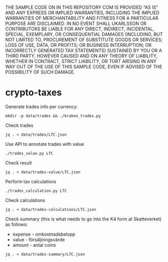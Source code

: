THE SAMPLE CODE ON IN THIS REPOSITORY COM IS PROVIDED “AS IS” AND ANY EXPRESS OR IMPLIED WARRANTIES, INCLUDING THE IMPLIED WARRANTIES OF MERCHANTABILITY AND FITNESS FOR A PARTICULAR PURPOSE ARE DISCLAIMED. IN NO EVENT SHALL UKARLSSON OR CONTRIBUTORS BE LIABLE FOR ANY DIRECT, INDIRECT, INCIDENTAL, SPECIAL, EXEMPLARY, OR CONSEQUENTIAL DAMAGES (INCLUDING, BUT NOT LIMITED TO, PROCUREMENT OF SUBSTITUTE GOODS OR SERVICES; LOSS OF USE, DATA, OR PROFITS; OR BUSINESS INTERRUPTION; OR INCORRECTLY GENERATED TAX STATEMENTS) SUSTAINED BY YOU OR A THIRD PARTY, HOWEVER CAUSED AND ON ANY THEORY OF LIABILITY, WHETHER IN CONTRACT, STRICT LIABILITY, OR TORT ARISING IN ANY WAY OUT OF THE USE OF THIS SAMPLE CODE, EVEN IF ADVISED OF THE POSSIBILITY OF SUCH DAMAGE.

# crypto-taxes

Generate trades info per currency:

```
mkdir -p data/trades && ./kraken_trades.py
```

Check trades
```
jq . < data/trades/LTC.json
```

Use API to annotate trades with value

```
./trades_value.py LTC
```

Check result
```
jq . < data/trades-value/LTC.json
```

Perform tax calculations
```
./trades_calculation.py LTC
```

Check calculations
```
jq . < data/trades-calculations/LTC.json
```

Check summary (this is what needs to go into the K4 form at Skatteverket) as follows:

* expense - omkostnadsbelopp
* value - försäljningsvärde
* amount - antal coins

```
jq . < data/trades-summary/LTC.json
```
